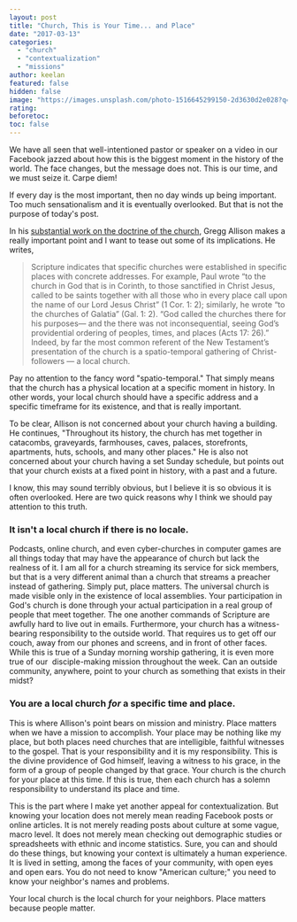 ```yaml
---
layout: post
title: "Church, This is Your Time... and Place"
date: "2017-03-13"
categories: 
  - "church"
  - "contextualization"
  - "missions"
author: keelan
featured: false
hidden: false
image: "https://images.unsplash.com/photo-1516645299150-2d3630d2e028?q=80&w=1925&auto=format&fit=crop&ixlib=rb-4.0.3&ixid=M3wxMjA3fDB8MHxwaG90by1wYWdlfHx8fGVufDB8fHx8fA%3D%3D"
rating:
beforetoc:
toc: false
---
```


We have all seen that well-intentioned pastor or speaker on a video in our Facebook jazzed about how this is the biggest moment in the history of the world. The face changes, but the message does not. This is our time, and we must seize it. Carpe diem!

If every day is the most important, then no day winds up being important. Too much sensationalism and it is eventually overlooked. But that is not the purpose of today's post.

In his [substantial work on the doctrine of the church](https://www.amazon.com/dp/B00A3L0G5K/ref=dp-kindle-redirect?_encoding=UTF8&btkr=1), Gregg Allison makes a really important point and I want to tease out some of its implications. He writes,

> Scripture indicates that specific churches were established in specific places with concrete addresses. For example, Paul wrote “to the church in God that is in Corinth, to those sanctified in Christ Jesus, called to be saints together with all those who in every place call upon the name of our Lord Jesus Christ” (1 Cor. 1: 2); similarly, he wrote “to the churches of Galatia” (Gal. 1: 2). “God called the churches there for his purposes— and the there was not inconsequential, seeing God’s providential ordering of peoples, times, and places (Acts 17: 26).” Indeed, by far the most common referent of the New Testament’s presentation of the church is a spatio-temporal gathering of Christ-followers — a local church.

Pay no attention to the fancy word "spatio-temporal." That simply means that the church has a physical location at a specific moment in history. In other words, your local church should have a specific address and a specific timeframe for its existence, and that is really important.

To be clear, Allison is not concerned about your church having a building. He continues, "Throughout its history, the church has met together in catacombs, graveyards, farmhouses, caves, palaces, storefronts, apartments, huts, schools, and many other places." He is also not concerned about your church having a set Sunday schedule, but points out that your church exists at a fixed point in history, with a past and a future.

I know, this may sound terribly obvious, but I believe it is so obvious it is often overlooked. Here are two quick reasons why I think we should pay attention to this truth.

### It isn't a local church if there is no locale.

Podcasts, online church, and even cyber-churches in computer games are all things today that may have the appearance of church but lack the realness of it. I am all for a church streaming its service for sick members, but that is a very different animal than a church that streams a preacher instead of gathering. Simply put, place matters. The universal church is made visible only in the existence of local assemblies. Your participation in God's church is done through your actual participation in a real group of people that meet together. The one another commands of Scripture are awfully hard to live out in emails. Furthermore, your church has a witness-bearing responsibility to the outside world. That requires us to get off our couch, away from our phones and screens, and in front of other faces. While this is true of a Sunday morning worship gathering, it is even more true of our  disciple-making mission throughout the week. Can an outside community, anywhere, point to your church as something that exists in their midst?

### You are a local church _for_ a specific time and place.

This is where Allison's point bears on mission and ministry. Place matters when we have a mission to accomplish. Your place may be nothing like my place, but both places need churches that are intelligible, faithful witnesses to the gospel. That is your responsibility and it is my responsibility. This is the divine providence of God himself, leaving a witness to his grace, in the form of a group of people changed by that grace. Your church is the church for your place at this time. If this is true, then each church has a solemn responsibility to understand its place and time.

This is the part where I make yet another appeal for contextualization. But knowing your location does not merely mean reading Facebook posts or online articles. It is not merely reading posts about culture at some vague, macro level. It does not merely mean checking out demographic studies or spreadsheets with ethnic and income statistics. Sure, you can and should do these things, but knowing your context is ultimately a human experience. It is lived in setting, among the faces of your community, with open eyes and open ears. You do not need to know "American culture;" you need to know your neighbor's names and problems.

Your local church is the local church for your neighbors. Place matters because people matter.
